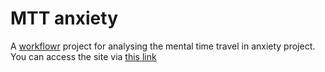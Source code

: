 # MTT anxiety

A [workflowr][] project for analysing the mental time travel in anxiety project. You can access the site via [this link](jenrichmond.github.io/mttanxiety/)

[workflowr]: https://github.com/jdblischak/workflowr
